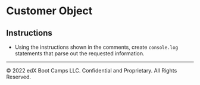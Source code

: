 # Customer Object

## Instructions

* Using the instructions shown in the comments, create `console.log` statements that parse out the requested information.

---

© 2022 edX Boot Camps LLC. Confidential and Proprietary. All Rights Reserved.
